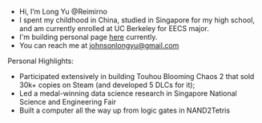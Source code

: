 - Hi, I’m Long Yu @Reimirno
- I spent my childhood in China, studied in Singapore for my high school, and am currently enrolled at UC Berkeley for EECS major.
- I'm building personal page [here](https://reimirno.github.io/) currently.
- You can reach me at johnsonlongyu@gmail.com

Personal Highlights:
- Participated extensively in building Touhou Blooming Chaos 2 that sold 30k+ copies on Steam (and developed 5 DLCs for it);
- Led a medal-winning data science research in Singapore National Science and Engineering Fair
- Built a computer all the way up from logic gates in NAND2Tetris
<!---
Reimirno/Reimirno is a ✨ special ✨ repository because its `README.md` (this file) appears on your GitHub profile.
You can click the Preview link to take a look at your changes.
--->
